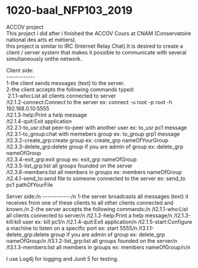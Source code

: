 # 1020-baal_NFP103_2019
ACCOV project<br />
This project i did after i finished the ACCOV Cours at CNAM (Conservatoire national des arts et métiers).<br />
this project is similar to IRC (Internet Relay Chat).It is desired to create a client / server system that makes it possible to communicate with several simultaneously onthe network.<br />

Client side:<br />
------------<br />
1-the client sends messages (text) to the server.<br />
2-the client accepts the following commands typed:<br />
&nbsp;2.1.1-who:List all clients connected to server<br />
/t2.1.2-connect:Connect to the server ex: connect -u root -p root -h 192.168.0.10:5555<br />
/t2.1.3-help:Print a help message<br />
/t2.1.4-quit:Exit application<br />
/t2.2.1-to_usr:chat peer-to-peer with another user ex: to_usr pc1 message<br />
/t2.3.1-to_group:chat with memebers group ex: to_group grp1 message<br />
/t2.3.2-create_grp:create group ex: create_grp nameOfYourGroup<br />
/t2.3.3-delete_grp:delete group if you are admin of group ex: delete_grp nameOfGroup<br />
/t2.3.4-exit_grp:exit group ex: exit_grp nameOfGroup<br />
/t2.3.5-list_grp:list all groups founded on the server<br />
/t2.3.6-members:list all members in groups ex: members nameOfGroup<br />
/t2.4.1-send_to:send file to someone connected to the server ex: send_to pc1 pathOfYourFile<br />

 Server side:/n
 ------------/n
1-the server broadcasts all messages (text) it receives from one of these clients to all other clients
connected and known./n
2-the server accepts the following commands:/n
/t2.1.1-who:List all clients connected to server/n
/t2.1.2-help:Print a help message/n
/t2.1.3-kill:kill user ex: kill pc1/n
/t2.1.4-quit:Exit application/n
/t2.1.5-start:Configure a machine to listen on a specific port ex: start 5555/n
/t3.1.1-delete_grp:delete group if you are admin of group ex: delete_grp nameOfGroup/n
/t3.1.2-list_grp:list all groups founded on the server/n
/t3.1.3-members:list all members in groups ex: members nameOfGroup/n/n

I use Log4j for logging and Junit 5 for testing.
